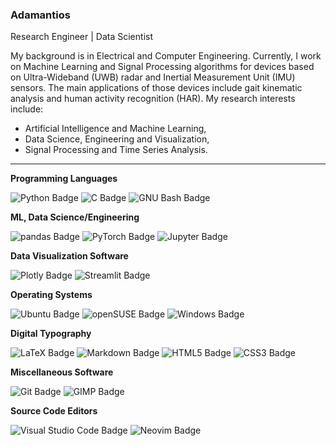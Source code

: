 ### Adamantios

Research Engineer | Data Scientist

My background is in Electrical and Computer Engineering. Currently, I work on Machine Learning and Signal Processing algorithms for devices based on Ultra-Wideband (UWB) radar and Inertial Measurement Unit (IMU) sensors. The main applications of those devices include gait kinematic analysis and human activity recognition (HAR). My research interests include:

* Artificial Intelligence and Machine Learning,
* Data Science, Engineering and Visualization,
* Signal Processing and Time Series Analysis.

---

**Programming Languages**

![Python Badge](https://img.shields.io/badge/Python-3776AB?logo=python&logoColor=fff&style=flat)
![C Badge](https://img.shields.io/badge/C-A8B9CC?logo=c&logoColor=fff&style=flat-square)
![GNU Bash Badge](https://img.shields.io/badge/GNU%20Bash-4EAA25?logo=gnubash&logoColor=fff&style=flat)


**ML, Data Science/Engineering**

![pandas Badge](https://img.shields.io/badge/pandas-150458?logo=pandas&logoColor=fff&style=flat)
![PyTorch Badge](https://img.shields.io/badge/PyTorch-EE4C2C?logo=pytorch&logoColor=fff&style=flat-square)
![Jupyter Badge](https://img.shields.io/badge/Jupyter-F37626?logo=jupyter&logoColor=fff&style=flat)

**Data Visualization Software**

![Plotly Badge](https://img.shields.io/badge/Plotly-3F4F75?logo=plotly&logoColor=fff&style=flat)
![Streamlit Badge](https://img.shields.io/badge/Streamlit-FF4B4B?logo=streamlit&logoColor=fff&style=flat)

**Operating Systems**

![Ubuntu Badge](https://img.shields.io/badge/Ubuntu-E95420?logo=ubuntu&logoColor=fff&style=flat)
![openSUSE Badge](https://img.shields.io/badge/openSUSE-73BA25?logo=opensuse&logoColor=fff&style=flat-square)
![Windows Badge](https://img.shields.io/badge/Windows-0078D6?logo=windows&logoColor=fff&style=flat-square)

**Digital Typography**

![LaTeX Badge](https://img.shields.io/badge/LaTeX-008080?logo=latex&logoColor=fff&style=flat)
![Markdown Badge](https://img.shields.io/badge/Markdown-000?logo=markdown&logoColor=fff&style=flat-square)
![HTML5 Badge](https://img.shields.io/badge/HTML5-E34F26?logo=html5&logoColor=fff&style=flat-square)
![CSS3 Badge](https://img.shields.io/badge/CSS3-1572B6?logo=css3&logoColor=fff&style=flat-square)

**Miscellaneous Software**

![Git Badge](https://img.shields.io/badge/Git-F05032?logo=git&logoColor=fff&style=flat)
![GIMP Badge](https://img.shields.io/badge/GIMP-5C5543?logo=gimp&logoColor=fff&style=flat-square)

**Source Code Editors**

![Visual Studio Code Badge](https://img.shields.io/badge/Visual%20Studio%20Code-007ACC?logo=visualstudiocode&logoColor=fff&style=flat)
![Neovim Badge](https://img.shields.io/badge/Neovim-57A143?logo=neovim&logoColor=fff&style=flat)
